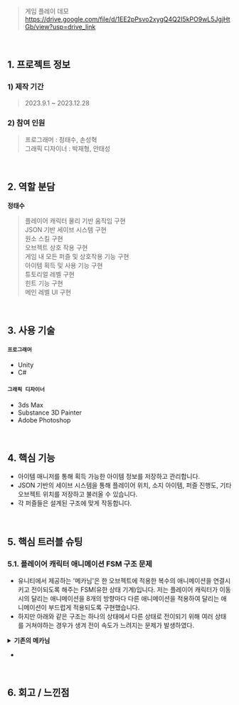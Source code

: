 >게임 플레이 데모   
>https://drive.google.com/file/d/1EE2pPsvo2xygQ4Q2I5kPO9wL5JgjHtGb/view?usp=drive_link

</br>

## 1. 프로젝트 정보
### **1) 제작 기간**
>2023.9.1 ~ 2023.12.28

### **2) 참여 인원**
>프로그래머 : 정태수, 손성혁   
>그래픽 디자이너 : 박재형, 안태성

</br>

## 2. 역할 분담
**정태수**
>플레이어 캐릭터 물리 기반 움직임 구현   
>JSON 기반 세이브 시스템 구현   
>원소 스킬 구현   
>오브젝트 상호 작용 구현   
>게임 내 모든 퍼즐 및 상호작용 기능 구현   
>아이템 획득 및 사용 기능 구현   
>튜토리얼 레벨 구현   
>힌트 기능 구현   
>메인 레벨 UI 구현   

</br>

## 3. 사용 기술
#### `프로그래머`
- Unity
- C#

#### `그래픽 디자이너`
- 3ds Max
- Substance 3D Painter
- Adobe Photoshop

</br>

## 4. 핵심 기능
- 아이템 매니저를 통해 획득 가능한 아이템 정보를 저장하고 관리합니다.
- JSON 기반의 세이브 시스템을 통해 플레이어 위치, 소지 아이템, 퍼즐 진행도, 기타 오브젝트 위치를 저장하고 불러올 수 있습니다.
- 각 퍼즐들은 설계된 구조에 맞게 작동합니다.

</br>

## 5. 핵심 트러블 슈팅
### 5.1. 플레이어 캐릭터 애니메이션 FSM 구조 문제
- 유니티에서 제공하는 '메카님'은 한 오브젝트에 적용한 복수의 애니메이션을 연결시키고 전이되도록 해주는 FSM(유한 상태 기계)입니다.
저는 플레이어 캐릭터가 이동 시의 달리는 애니메이션을 8개의 방향마다 다른 애니메이션을 적용하여 달리는 애니메이션이 부드럽게 적용되도록 구현했습니다.
- 하지만 아래와 같은 구조는 하나의 상태에서 다른 상태로 전이되기 위해 여러 상태를 거쳐야하는 경우가 생겨 전이 속도가 느려지는 문제가 발생하였다.

<details>
<summary><b>기존의 메카님</b></summary>
<div markdown="1">
  
![](https://github.com/shuby-te/Mystic-Ruins/assets/101082590/2e27b860-0649-4d1d-9cac-8f7e6a7f9bca)

</div>
</details>

- 

</br>

## 6. 회고 / 느낀점 



